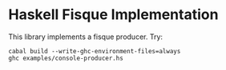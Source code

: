 # Haskell Fisque Implementation

This library implements a fisque producer. Try:

    cabal build --write-ghc-environment-files=always
    ghc examples/console-producer.hs
